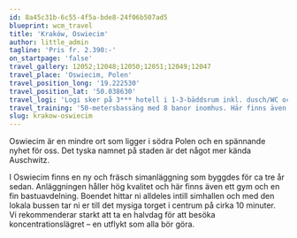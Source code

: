 ```yaml
---
id: 8a45c31b-6c55-4f5a-bde8-24f06b507ad5
blueprint: wcm_travel
title: 'Kraków, Oswiecim'
author: little_admin
tagline: 'Pris fr. 2.390:-'
on_startpage: 'false'
travel_gallery: 12052;12048;12050;12051;12049;12047
travel_place: 'Oswiecim, Polen'
travel_position_long: '19.222530'
travel_position_lat: '50.038630'
travel_logi: 'Logi sker på 3*** hotell i 1-3-bäddsrum inkl. dusch/WC och fritt Wi-Fi. Alla måltider serveras på hotellet. Buffé till lunch/middag går att boka mot tillägg.  Vi kan även tillhandahålla annat boende.'
travel_training: '50-metersbassäng med 8 banor inomhus. Här finns även en 25-meters bassäng med totalt 6 banor.'
slug: krakow-oswiecim
---
```

<p>Oswiecim är en mindre ort som ligger i södra Polen och en spännande nyhet för oss. Det tyska namnet på staden är det något mer kända Auschwitz.</p>
<p>I Oswiecim finns en ny och fräsch simanläggning som byggdes för ca tre år sedan. Anläggningen håller hög kvalitet och här finns även ett gym och en fin bastuavdelning. Boendet hittar ni alldeles intill simhallen och med den lokala bussen tar ni er till det mysiga torget i centrum på cirka 10 minuter.<br />
Vi rekommenderar starkt att ta en halvdag för att besöka koncentrationslägret – en utflykt som alla bör göra.</p>
